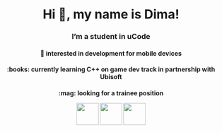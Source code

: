 <h1 align="center">Hi 👋, my name is Dima! 
<h3 align="center"> I’m a student in uCode
<h4 align="center">👀 interested in development for mobile devices
<h4 align="center"> :books: currently learning C++ on game dev track in partnership with Ubisoft
<h4 align="center"> :mag: looking for a trainee position
  
<a>
  
  
</a> 
<p align="center">
  <a href="mailto:dmitriy.vasilenko@gmail.com"><img src='https://www.flaticon.com/svg/static/icons/svg/561/561127.svg' height='50px'/></a>  
  <a href="https://www.facebook.com/dmitriy.vasilenko.35"><img src='https://cdn.icon-icons.com/icons2/790/PNG/512/fb_icon-icons.com_65434.png' height='50px'/></a>  
  <a href="https://t.me/dufrane"><img src='https://www.flaticon.com/svg/static/icons/svg/2111/2111812.svg' height='50px'/></a>
</p>



###



